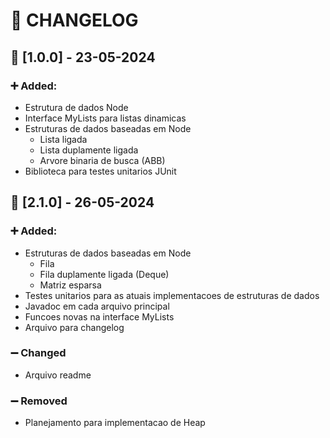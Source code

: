# 📰 CHANGELOG

## 🔩 [1.0.0] - 23-05-2024

### ➕ Added:
- Estrutura de dados Node
- Interface MyLists para listas dinamicas 
- Estruturas de dados baseadas em Node
    - Lista ligada
    - Lista duplamente ligada
    - Arvore binaria de busca (ABB)
- Biblioteca para testes unitarios JUnit

## 🔩 [2.1.0] - 26-05-2024

### ➕ Added:
- Estruturas de dados baseadas em Node
  - Fila
  - Fila duplamente ligada (Deque)
  - Matriz esparsa
- Testes unitarios para as atuais implementacoes de estruturas de dados
- Javadoc em cada arquivo principal
- Funcoes novas na interface MyLists
- Arquivo para changelog

### ➖ Changed
- Arquivo readme

### ➖ Removed
- Planejamento para implementacao de Heap